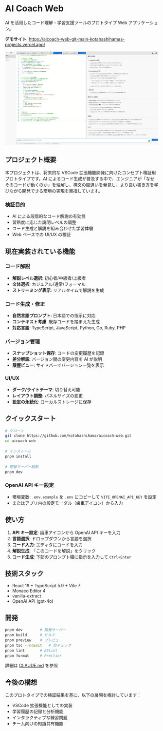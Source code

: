 # AI Coach Web

AI を活用したコード理解・学習支援ツールのプロトタイプ Web アプリケーション。

**デモサイト**: https://aicoach-web-git-main-kotahashihamas-projects.vercel.app/

![ai-coach-demo](demo.png)

## プロジェクト概要

本プロジェクトは、将来的な VSCode 拡張機能開発に向けたコンセプト検証用プロトタイプです。AI によるコード生成が普及する中で、エンジニアが「なぜそのコードが動くのか」を理解し、構文の間違いを発見し、より良い書き方を学びながら開発できる環境の実現を目指しています。

### 検証目的

- AI による段階的なコード解説の有効性
- 習熟度に応じた説明レベルの調整
- コード生成と解説を組み合わせた学習体験
- Web ベースでの UI/UX の検証

## 現在実装されている機能

### コード解説
- **解説レベル選択**: 初心者/中級者/上級者
- **文体選択**: カジュアル/通常/フォーマル
- **ストリーミング表示**: リアルタイムで解説を生成

### コード生成・修正
- **自然言語プロンプト**: 日本語での指示に対応
- **コンテキスト考慮**: 既存コードを踏まえた生成
- **対応言語**: TypeScript, JavaScript, Python, Go, Ruby, PHP

### バージョン管理
- **スナップショット保存**: コードの変更履歴を記録
- **差分解説**: バージョン間の変更内容を AI が説明
- **履歴ビュー**: サイドバーでバージョン一覧を表示

### UI/UX
- **ダーク/ライトテーマ**: 切り替え可能
- **レイアウト調整**: パネルサイズの変更
- **設定の永続化**: ローカルストレージに保存

## クイックスタート

```bash
# クローン
git clone https://github.com/kotahashihama/aicoach-web.git
cd aicoach-web

# インストール
pnpm install

# 開発サーバー起動
pnpm dev
```

### OpenAI API キー設定

- 環境変数: `.env.example` を `.env` にコピーして `VITE_OPENAI_API_KEY` を設定
- またはアプリ内の設定モーダル（歯車アイコン）から入力

## 使い方

1. **API キー設定**: 歯車アイコンから OpenAI API キーを入力
2. **言語選択**: ドロップダウンから言語を選択
3. **コード入力**: エディタにコードを入力
4. **解説生成**: 「このコードを解説」をクリック
5. **コード生成**: 下部のプロンプト欄に指示を入力して `Ctrl+Enter`

## 技術スタック

- React 19 + TypeScript 5.9 + Vite 7
- Monaco Editor 4
- vanilla-extract
- OpenAI API (gpt-4o)

## 開発

```bash
pnpm dev        # 開発サーバー
pnpm build      # ビルド
pnpm preview    # プレビュー
pnpm tsc --noEmit   # 型チェック
pnpm lint       # ESLint
pnpm format     # Prettier
```

詳細は [CLAUDE.md](./CLAUDE.md) を参照

## 今後の構想

このプロトタイプでの検証結果を基に、以下の展開を検討しています：

- VSCode 拡張機能としての実装
- 学習履歴の記録と分析機能
- インタラクティブな練習問題
- チーム向けの知識共有機能
